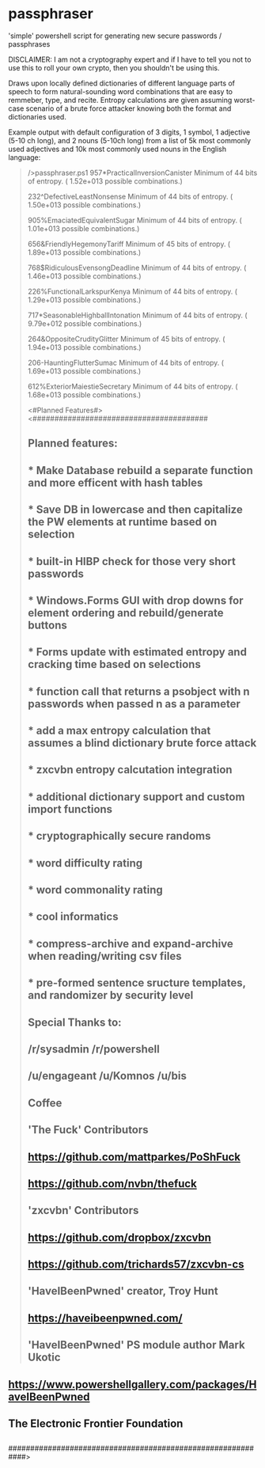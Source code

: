 # passphraser
'simple' powershell script for generating new secure passwords / passphrases

DISCLAIMER: I am not a cryptography expert and if I have to tell you not to use this to roll your own crypto, then you shouldn't be using this.

Draws upon locally defined dictionaries of different language parts of speech to form natural-sounding word 
combinations that are easy to remmeber, type, and recite. Entropy calculations are given assuming worst-case
scenario of a brute force attacker knowing both the format and dictionaries used. 

Example output with default configuration of 3 digits, 1 symbol, 1 adjective (5-10 ch long), and 2 nouns (5-10ch long)
from a list of 5k most commonly used adjectives and 10k most commonly used nouns in the English language:


>/>passphraser.ps1
>957*PracticalInversionCanister
>Minimum of 44 bits of entropy. ( 1.52e+013 possible combinations.)
>
>232^DefectiveLeastNonsense
>Minimum of 44 bits of entropy. ( 1.50e+013 possible combinations.)
>
>905%EmaciatedEquivalentSugar
>Minimum of 44 bits of entropy. ( 1.01e+013 possible combinations.)
>
>656&FriendlyHegemonyTariff
>Minimum of 45 bits of entropy. ( 1.89e+013 possible combinations.)
>
>768$RidiculousEvensongDeadline
>Minimum of 44 bits of entropy. ( 1.46e+013 possible combinations.)
>
>226%FunctionalLarkspurKenya
>Minimum of 44 bits of entropy. ( 1.29e+013 possible combinations.)
>
>717*SeasonableHighballIntonation
>Minimum of 44 bits of entropy. ( 9.79e+012 possible combinations.)
>
>264&OppositeCrudityGlitter
>Minimum of 45 bits of entropy. ( 1.94e+013 possible combinations.)
>
>206-HauntingFlutterSumac
>Minimum of 44 bits of entropy. ( 1.69e+013 possible combinations.)
>
>612%ExteriorMaiestieSecretary
>Minimum of 44 bits of entropy. ( 1.68e+013 possible combinations.)
>
><#Planned Features#><########################################
>##
>## Planned features:
>## * Make Database rebuild a separate function and more efficent with hash tables
>## * Save DB in lowercase and then capitalize the PW elements at runtime based on selection
>## * built-in HIBP check for those very short passwords
>## * Windows.Forms GUI with drop downs for element ordering and rebuild/generate buttons
>## * Forms update with estimated entropy and cracking time based on selections
>## * function call that returns a psobject with n passwords when passed n as a parameter
>## * add a max entropy calculation that assumes a blind dictionary brute force attack
>## * zxcvbn entropy calcutation integration
>## * additional dictionary support and custom import functions
>## * cryptographically secure randoms
>## * word difficulty rating
>## * word commonality rating
>## * cool informatics
>## * compress-archive and expand-archive when reading/writing csv files
>## * pre-formed sentence sructure templates, and randomizer by security level
>## 
>## Special Thanks to:
>##   /r/sysadmin /r/powershell
>##   /u/engageant /u/Komnos /u/bis
>##   Coffee
>##   'The Fuck' Contributors
>##        https://github.com/mattparkes/PoShFuck
>##        https://github.com/nvbn/thefuck
>##   'zxcvbn' Contributors
>##        https://github.com/dropbox/zxcvbn
>##        https://github.com/trichards57/zxcvbn-cs
>##   'HaveIBeenPwned' creator, Troy Hunt
>##        https://haveibeenpwned.com/
>##   'HaveIBeenPwned' PS module author Mark Ukotic
##        https://www.powershellgallery.com/packages/HaveIBeenPwned
##    The Electronic Frontier Foundation
## 
############################################################>
